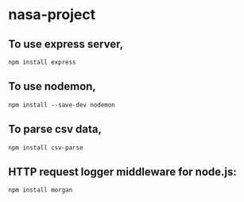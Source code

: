 # nasa-project

## To use express server,
```
npm install express
```

## To use nodemon,
```
npm install --save-dev nodemon
```

## To parse csv data,
```
npm install csv-parse
```

## HTTP request logger middleware for node.js:
```
npm install morgan
```
